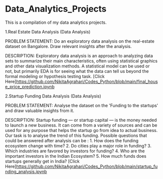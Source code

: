 # Data_Analytics_Projects
This is a compilation of my data analytics projects.

1.Real Estate Data Analysis (Data Analysis)

PROBLEM STATEMENT:
Do an exploratory data analysis on the real-estate dataset on Bangalore. Draw relevant insights after the analysis.

DESCRIPTION:
Exploratory data analysis is an approach to analyzing data sets to summarize their main characteristics, often using statistical graphics and other data visualization methods. A statistical model can be used or not, but primarily EDA is for seeing what the data can tell us beyond the formal modeling or hypothesis testing task.
[Click Here]https://github.com/NikitaAgrahari/Codes_Python/blob/main/final_house_price_prediction.ipynb

2.Startup Funding Data Analysis (Data Analysis)

PROBLEM STATEMENT:
Analyse the dataset on the 'Funding to the startups' and draw valuable insights from it.

DESCRIPTION:
Startup funding — or startup capital — is the money needed to launch a new business. It can come from a variety of sources and can be used for any purpose that helps the startup go from idea to actual business. Our task is to analyse the trend of this funding. Possible questions that could be answered after analysis can be : 1. How does the funding ecosystem change with time? 2. Do cities play a major role in funding? 3. Which industries are favored by investors for funding? 4. Who are the important investors in the Indian Ecosystem? 5. How much funds does startups generally get in India?
[Click Here]https://github.com/NikitaAgrahari/Codes_Python/blob/main/startup_funding_analysis.ipynb
